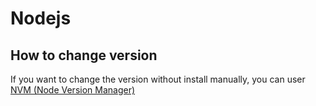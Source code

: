 # Nodejs

 ## How to change version

 If you want to change the version without install manually, you can user [NVM (Node Version Manager)](https://github.com/nvm-sh/nvm)